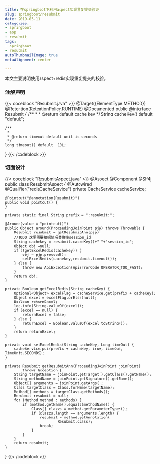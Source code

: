 ```yaml
---
title: 在springboot下利用aspect实现重复提交验证
slug: springboot/resubmit
date: 2019-05-11
categories:
- springboot
- aop
- resubmit
tags:
- springboot
- resubmit
autoThumbnailImage: true
metaAlignment: center

---
```

本文主要说明使用aspect+redis实现重复提交的校验。
<!--more-->

### 注解声明

{{< codeblock  "Resubmit.java" >}}
@Target({ElementType.METHOD})
@Retention(RetentionPolicy.RUNTIME)
@Documented
public @interface Resubmit {
    /**
     *
     * @return default cache key
     */
    String cacheKey() default "default";

    /**
     *
     * @return timeout default unit is seconds
     */
    long timeout() default  10L;
}
{{< /codeblock >}}

### 切面设计

{{< codeblock  "ResubmitAspect.java" >}}
@Aspect
@Component
@Slf4j
public class ResubmitAspect {
    @Autowired
    @Qualifier("redisCacheService")
    private CacheService cacheService;

    @Pointcut("@annotation(Resubmit)")
    public void pointcut() {
    }

    private static final String prefix = ":resubmit:";

    @Around(value = "pointcut()")
    public Object around(ProceedingJoinPoint pjp) throws Throwable {
        Resubmit resubmit = getResubmitAnn(pjp);
        //TODO 这里需要根据情况替换掉session_id
        String cachekey = resubmit.cacheKey()+":"+"session_id";
        Object obj =null;
        if (!getExcelRedis(cachekey)) {
            obj = pjp.proceed();
            setExcelRedis(cachekey,resubmit.timeout());
        } else {
            throw new ApiException(ApiErrorCode.OPERATOR_TOO_FAST);
        }
        return obj;
    }

    private Boolean getExcelRedis(String cacheKey) {
        Optional<Object> excelFlag = cacheService.get(prefix + cacheKey);
        Object excel = excelFlag.orElse(null);
        Boolean returnExcel;
        log.info(String.valueOf(excel));
        if (excel == null) {
            returnExcel = false;
        } else {
            returnExcel = Boolean.valueOf(excel.toString());
        }
        return returnExcel;
    }

    private void setExcelRedis(String cacheKey, Long timeOut) {
        cacheService.put(prefix + cacheKey, true, timeOut, TimeUnit.SECONDS);
    }

    private Resubmit getResubmitAnn(ProceedingJoinPoint joinPoint)
            throws Exception {
        String targetName = joinPoint.getTarget().getClass().getName();
        String methodName = joinPoint.getSignature().getName();
        Object[] arguments = joinPoint.getArgs();
        Class targetClass = Class.forName(targetName);
        Method[] methods = targetClass.getMethods();
        Resubmit resubmit = null;
        for (Method method : methods) {
            if (method.getName().equals(methodName)) {
                Class[] clazzs = method.getParameterTypes();
                if (clazzs.length == arguments.length) {
                    resubmit = method.getAnnotation(
                            Resubmit.class);
                    break;
                }
            }
        }
        return resubmit;
    }

}
{{< /codeblock >}}